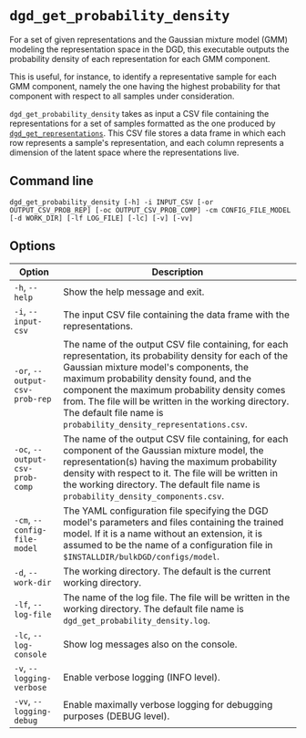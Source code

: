 # `dgd_get_probability_density`

For a set of given representations and the Gaussian mixture model (GMM) modeling the representation space in the DGD, this executable outputs the probability density of each representation for each GMM component.

This is useful, for instance, to identify a representative sample for each GMM component, namely the one having the highest probability for that component with respect to all samples under consideration.

`dgd_get_probability_density` takes as input a CSV file containing the representations for a set of samples formatted as the one produced by [`dgd_get_representations`](#dgd_get_representations). This CSV file stores a data frame in which each row represents a sample's representation, and each column represents a dimension of the latent space where the representations live.

## Command line

```
dgd_get_probability_density [-h] -i INPUT_CSV [-or OUTPUT_CSV_PROB_REP] [-oc OUTPUT_CSV_PROB_COMP] -cm CONFIG_FILE_MODEL [-d WORK_DIR] [-lf LOG_FILE] [-lc] [-v] [-vv]
```

## Options

| Option                          | Description                                                  |
| ------------------------------- | ------------------------------------------------------------ |
| `-h`, `--help`                  | Show the help message and exit.                              |
| `-i`, `--input-csv`             | The input CSV file containing the data frame with the representations. |
| `-or`, `--output-csv-prob-rep`  | The name of the output CSV file containing, for each representation, its probability density for each of the Gaussian mixture model's components, the maximum probability density found, and the component the maximum probability density comes from. The file will be written in the working directory. The default file name is `probability_density_representations.csv`. |
| `-oc`, `--output-csv-prob-comp` | The name of the output CSV file containing, for each component of the Gaussian mixture model, the representation(s) having the maximum probability density with respect to it. The file will be written in the working directory. The default file name is `probability_density_components.csv`. |
| `-cm`, `--config-file-model`    | The YAML configuration file specifying the DGD model's parameters and files containing the trained model. If it is a name without an extension, it is assumed to be the name of a configuration file in `$INSTALLDIR/bulkDGD/configs/model`. |
| `-d`, `--work-dir`              | The working directory. The default is the current working directory. |
| `-lf`, `--log-file`             | The name of the log file. The file will be written in the working directory. The default file name is `dgd_get_probability_density.log`. |
| `-lc`, `--log-console`          | Show log messages also on the console.                       |
| `-v`, `--logging-verbose`       | Enable verbose logging (INFO level).                         |
| `-vv`, `--logging-debug`        | Enable maximally verbose logging for debugging purposes (DEBUG level). |
